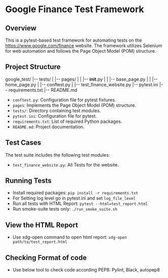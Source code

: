 # Google Finance Test Framework

## Overview

This is a pytest-based test framework for automating tests on the https://www.google.com/finance website. The framework utilizes Selenium for web automation and follows the Page Object Model (POM) structure.

## Project Structure
google_test/
|-- tests/
|   |-- pages/
|   |   |-- __init__.py
|   |   |-- base_page.py
|   |   |-- home_page.py
|   |-- conftest.py
|   |-- test_finance_website.py
|-- pytest.ini
|-- requirements.txt
|-- README.md


- `conftest.py`: Configuration file for pytest fixtures.
- `pages`: Implements the Page Object Model (POM) structure.
- `tests/`: Directory containing test modules.
- `pytest.ini`: Configuration file for pytest.
- `requirements.txt`: List of required Python packages.
- `README.md`: Project documentation.


## Test Cases

The test suite includes the following test modules:

- `test_finance_website.py`: All Tests for the website.

## Running Tests

- Install required packages:  `pip install -r requirements.txt`
- For Setting log level go in pytest.ini and set `log_file_level`
- Run all tests with HTML Report: `pytest --html=test_report.html`
- Run smoke-suite tests only: `./run_smoke_suite.sh`

## View the HTML Report
- Use xdg-open command to open html report: `xdg-open path/to/test_report.html`

## Checking Format of code
- Use below tool to check code according PEP8: Pylint, Black, autopep8

